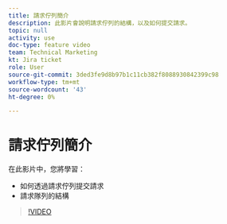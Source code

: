 ```yaml
---
title: 請求佇列簡介
description: 此影片會說明請求佇列的結構，以及如何提交請求。
topic: null
activity: use
doc-type: feature video
team: Technical Marketing
kt: Jira ticket
role: User
source-git-commit: 3ded3fe9d8b97b1c11cb382f8088930842399c98
workflow-type: tm+mt
source-wordcount: '43'
ht-degree: 0%

---
```


# 請求佇列簡介

在此影片中，您將學習：

* 如何透過請求佇列提交請求
* 請求隊列的結構

>[!VIDEO](https://video.tv.adobe.com/v/335220/?quality=12)
